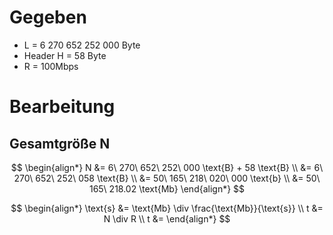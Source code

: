 # Gegeben

- L = 6 270 652 252 000 Byte
- Header H = 58 Byte
- R = 100Mbps

# Bearbeitung

## Gesamtgröße N

$$
\begin{align*}
	N &= 6\ 270\ 652\ 252\ 000 \text{B} + 58 \text{B} \\
	&= 6\ 270\ 652\ 252\ 058 \text{B} \\
	&= 50\ 165\ 218\ 020\ 000 \text{b} \\
	&= 50\ 165\ 218.02 \text{Mb}
\end{align*}
$$

$$
\begin{align*}
	\text{s} &= \text{Mb} \div \frac{\text{Mb}}{\text{s}} \\
	t &= N \div R \\
	t &= 
\end{align*}
$$